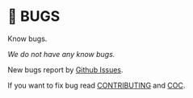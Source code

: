 # 🐛 BUGS

Know bugs.

*We do not have any know bugs.*

New bugs report by [Github Issues](https://github.com/writeonly/helcam/issues).

If you want to fix bug read [CONTRIBUTING](CONTRIBUTING.md) and [COC](CODE_OF_CONDUCT.md).

